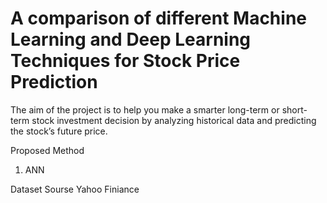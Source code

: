 # A comparison of different Machine Learning and Deep Learning Techniques for Stock Price Prediction
The aim of the project is to help you make a smarter long-term or short-term stock
investment decision by analyzing historical data and predicting the stock’s future price.

Proposed Method 
1. ANN


Dataset Sourse
Yahoo Finiance 
